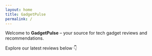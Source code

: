 ```yaml
---
layout: home
title: GadgetPulse
permalink: /
---
```


Welcome to **GadgetPulse** – your source for tech gadget reviews and recommendations.

Explore our latest reviews below 👇
